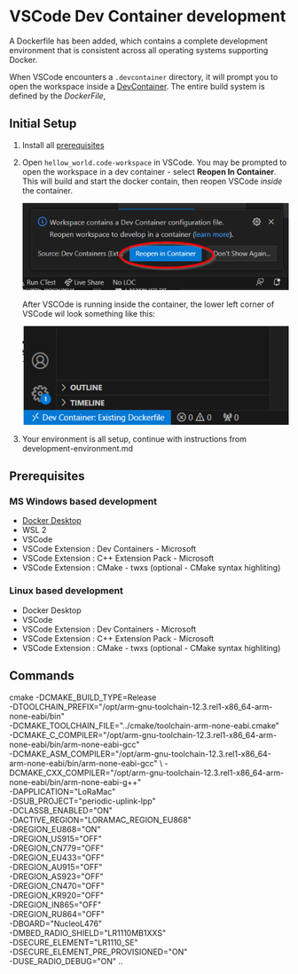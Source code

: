 # VSCode Dev Container development

A Dockerfile has been added, which contains a complete development environment that is consistent across all operating systems supporting Docker.

When VSCode encounters a `.devcontainer` directory, it will prompt you to open the workspace inside a [DevContainer](https://code.visualstudio.com/docs/devcontainers/containers).  The entire build system is defined by the *DockerFile*, 

## Initial Setup
1. Install all [prerequisites](##prerequisites)
2. Open `hellow_world.code-workspace` in VSCode.  You may be prompted to open the workspace in a dev container - select **Reopen In Container**.  This will build and start the docker contain, then reopen VSCode *inside* the container. 

    ![Alt text](images/dev_container_prompt.png)

    After VSCOde is running inside the container, the lower left corner of VSCode wil look something like this:

    ![Alt text](images/env_devContainer.png)
3. Your environment is all setup, continue with instructions from development-environment.md

## Prerequisites

### MS Windows based development

* [Docker Desktop](https://www.docker.com/products/docker-desktop/)
* WSL 2
* VSCode
* VSCode Extension : Dev Containers - Microsoft
* VSCode Extension : C++ Extension Pack - Microsoft
* VSCode Extension : CMake - twxs (optional - CMake syntax highliting)

### Linux based development
* Docker Desktop
* VSCode
* VSCode Extension : Dev Containers - Microsoft
* VSCode Extension : C++ Extension Pack - Microsoft
* VSCode Extension : CMake - twxs (optional - CMake syntax highliting)


## Commands
cmake -DCMAKE_BUILD_TYPE=Release \
        -DTOOLCHAIN_PREFIX="/opt/arm-gnu-toolchain-12.3.rel1-x86_64-arm-none-eabi/bin" \
        -DCMAKE_TOOLCHAIN_FILE="../cmake/toolchain-arm-none-eabi.cmake" \
		-DCMAKE_C_COMPILER="/opt/arm-gnu-toolchain-12.3.rel1-x86_64-arm-none-eabi/bin/arm-none-eabi-gcc"  \
		-DCMAKE_ASM_COMPILER="/opt/arm-gnu-toolchain-12.3.rel1-x86_64-arm-none-eabi/bin/arm-none-eabi-gcc"  \ 
		-DCMAKE_CXX_COMPILER="/opt/arm-gnu-toolchain-12.3.rel1-x86_64-arm-none-eabi/bin/arm-none-eabi-g++" \
        -DAPPLICATION="LoRaMac" \
        -DSUB_PROJECT="periodic-uplink-lpp" \
        -DCLASSB_ENABLED="ON" \
        -DACTIVE_REGION="LORAMAC_REGION_EU868" \
        -DREGION_EU868="ON" \
        -DREGION_US915="OFF" \
        -DREGION_CN779="OFF" \
        -DREGION_EU433="OFF" \
        -DREGION_AU915="OFF" \
        -DREGION_AS923="OFF" \
        -DREGION_CN470="OFF" \
        -DREGION_KR920="OFF" \
        -DREGION_IN865="OFF" \
        -DREGION_RU864="OFF" \
        -DBOARD="NucleoL476" \
        -DMBED_RADIO_SHIELD="LR1110MB1XXS" \
        -DSECURE_ELEMENT="LR1110_SE" \
        -DSECURE_ELEMENT_PRE_PROVISIONED="ON" \
        -DUSE_RADIO_DEBUG="ON" ..